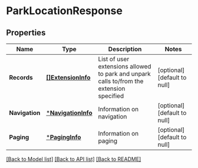 # ParkLocationResponse

## Properties
Name | Type | Description | Notes
------------ | ------------- | ------------- | -------------
**Records** | [**[]ExtensionInfo**](ExtensionInfo.md) | List of user extensions allowed to park and unpark calls to/from the extension specified | [optional] [default to null]
**Navigation** | [***NavigationInfo**](NavigationInfo.md) | Information on navigation | [optional] [default to null]
**Paging** | [***PagingInfo**](PagingInfo.md) | Information on paging | [optional] [default to null]

[[Back to Model list]](../README.md#documentation-for-models) [[Back to API list]](../README.md#documentation-for-api-endpoints) [[Back to README]](../README.md)


